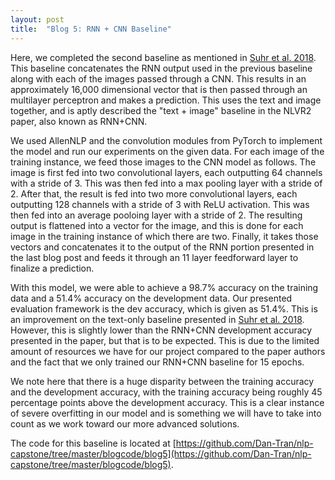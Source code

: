 ```yaml
---
layout: post
title:  "Blog 5: RNN + CNN Baseline"
---
```


Here, we completed the second baseline as mentioned in [Suhr et al. 2018](https://arxiv.org/pdf/1811.00491.pdf). This baseline concatenates the RNN output used in the previous baseline along with each of the images passed through a CNN. This results in an approximately 16,000 dimensional vector that is then passed through an multilayer perceptron and makes a prediction. This uses the text and image together, and is aptly described the "text + image" baseline in the NLVR2 paper, also known as RNN+CNN.

We used AllenNLP and the convolution modules from PyTorch to implement the model and run our experiments on the given data. For each image of the training instance, we feed those images to the CNN model as follows. The image is first fed into two convolutional layers, each outputting 64 channels with a stride of 3. This was then fed into a max pooling layer with a stride of 2. After that, the result is fed into two more convolutional layers, each outputting 128 channels with a stride of 3 with ReLU activation. This was then fed into an average pooloing layer with a stride of 2. The resulting output is flattened into a vector for the image, and this is done for each image in the training instance of which there are two. Finally, it takes those vectors and concatenates it to the output of the RNN portion presented in the last blog post and feeds it through an 11 layer feedforward layer to finalize a prediction.

With this model, we were able to achieve a 98.7% accuracy on the training data and a 51.4% accuracy on the development data. Our presented evaluation framework is the dev accuracy, which is given as 51.4%. This is an improvement on the text-only baseline presented in [Suhr et al. 2018](https://arxiv.org/pdf/1811.00491.pdf). However, this is slightly lower than the RNN+CNN development accuracy presented in the paper, but that is to be expected.  This is due to the limited amount of resources we have for our project compared to the paper authors and the fact that we only trained our RNN+CNN baseline for 15 epochs.

We note here that there is a huge disparity between the training accuracy and the development accuracy, with the training accuracy being roughly 45 percentage points above the development accuracy.  This is a clear instance of severe overfitting in our model and is something we will have to take into count as we work toward our more advanced solutions.

The code for this baseline is located at [https://github.com/Dan-Tran/nlp-capstone/tree/master/blogcode/blog5](https://github.com/Dan-Tran/nlp-capstone/tree/master/blogcode/blog5).
